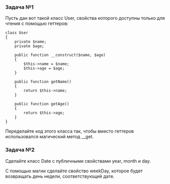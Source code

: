 ### Задача №1

Пусть дан вот такой класс User, свойства которого доступны только для чтения с помощью геттеров:

	class User
	{
		private $name;
		private $age;
		
		public function __construct($name, $age)
		{
			$this->name = $name;
			$this->age = $age;
		}
		
		public function getName()
		{
			return $this->name;
		}
		
		public function getAge()
		{
			return $this->age;
		}
	}

Переделайте код этого класса так, чтобы вместо геттеров использовался магический метод __get.

### Задача №2

Сделайте класс Date с публичными свойствами year, month и day.

С помощью магии сделайте свойство weekDay, которое будет возвращать день недели, соответствующий дате.